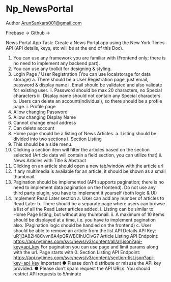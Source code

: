 # Np_NewsPortal



Author ArunSankars001@gmail.com

Firebase -> 
Github -> 

News Portal App
Task: Create a News Portal app using the New York Times API (API details, keys,
etc will be at the end of this Doc).
1. You can use any framework you are familiar with (Frontend only; there is no need to
implement any backend part).
2. You can use any toolkit for designing & styling.
3. Login Page / User Registration (You can use localstorage for data storage)
a. There should be a User Registration page, just email, password & display name
i. Email should be validated and also validate for existing user.
ii. Password should be max 20 characters, no Special characters
iii. Display name should not contain any Special characters.
b. Users can delete an account(individual), so there should be a profile page.
i. Profile page
1. Allow changing Password
2. Allow changing Display Name
3. Cannot change email address
4. Can delete account
4. Home page should be a listing of News Articles.
a. Listing should be divided into two sections
i. Section Listing
1. This should be a side menu.
2. Clicking a section item will filter the articles based on the section
selected (Article data will contain a field section, you can
utilize that)
ii. News Articles with Title & Abstract
1. Clicking on an article should open a new tab/window with the
article url
2. If any multimedia is available for an article, it should be shown as
a small thumbnail.
5. Pagination should be implemented (API supports pagination; there is no need to
implement data pagination on the frontend). Do not use any third party plugin; you have
to implement it yourself (both logic & UI)
6. Implement Read Later section
a. User can add any number of articles to Read Later
b. There should be a separate page where users can browse a list of all the Read
Later articles added.
i. Listing can be similar to Home Page listing, but without any thumbnail.
ii. A maximum of 10 items should be displayed at a time, i.e. you have to
implement pagination also. (Pagination logic should be handled on the
frontend)
c. User should be able to remove an article from the list
API Details
API Key: uR1j3A82i48Cvvn6A4pQRWBCIhUCIvG7
Article Listing
API Endpoint:
https://api.nytimes.com/svc/news/v3/content/all/all.json?api-key=api_key
For pagination you can use page and limit params along with the url. Page starts with 0.
Section Listing
API Endpoint:
https://api.nytimes.com/svc/news/v3/content/section-list.json?api-key=api_key
Important
● Please don’t distribute or misuse the API key provided.
● Please don’t spam request the API URLs. You should restrict API requests to 5/minute